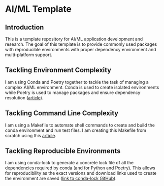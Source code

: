 # AI/ML Template

## Introduction

This is a template repository for AI/ML application development and research. The goal of this template is to provide commonly used packages with reproducible environments with proper dependency environment and multi-platform support.

## Tackling Environment Complexity

I am using Conda and Poetry together to tackle the task of managing a complex AI/ML environment. Conda is used to create isolated environments while Poetry is used to manage packages and ensure dependency resolution ([article](https://medium.com/@silvinohenriqueteixeiramalta/conda-and-poetry-a-harmonious-fusion-8116895b6380#:~:text=Conda%20and%20Poetry%20are%20well,package%20management%20and%20dependency%20resolution.)).

## Tackling Command Line Complexity

I am using a Makefile to automate shell commands to create and build the conda environment and run test files. I am creating this Makefile from scratch using this [article](https://medium.com/@silvinohenriqueteixeiramalta/conda-and-poetry-a-harmonious-fusion-8116895b6380#:~:text=Conda%20and%20Poetry%20are%20well,package%20management%20and%20dependency%20resolution.).

## Tackling Reproducible Environments

I am using conda-lock to generate a concrete lock file of all the dependencies required by conda (and for Python and Poetry). This allows for reproducibility as the exact versions and download links used to create the environment are saved ([link to conda-lock GitHub](https://github.com/conda/conda-lock)).
